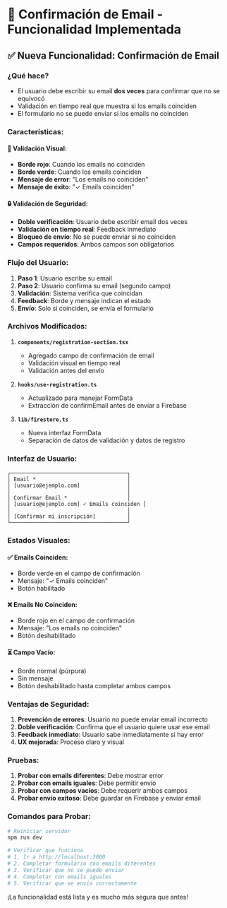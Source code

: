 # 📧 Confirmación de Email - Funcionalidad Implementada

## ✅ **Nueva Funcionalidad: Confirmación de Email**

### **¿Qué hace?**
- El usuario debe escribir su email **dos veces** para confirmar que no se equivocó
- Validación en tiempo real que muestra si los emails coinciden
- El formulario no se puede enviar si los emails no coinciden

### **Características:**

#### 🎯 **Validación Visual:**
- **Borde rojo**: Cuando los emails no coinciden
- **Borde verde**: Cuando los emails coinciden
- **Mensaje de error**: "Los emails no coinciden"
- **Mensaje de éxito**: "✓ Emails coinciden"

#### 🔒 **Validación de Seguridad:**
- **Doble verificación**: Usuario debe escribir email dos veces
- **Validación en tiempo real**: Feedback inmediato
- **Bloqueo de envío**: No se puede enviar si no coinciden
- **Campos requeridos**: Ambos campos son obligatorios

### **Flujo del Usuario:**

1. **Paso 1**: Usuario escribe su email
2. **Paso 2**: Usuario confirma su email (segundo campo)
3. **Validación**: Sistema verifica que coincidan
4. **Feedback**: Borde y mensaje indican el estado
5. **Envío**: Solo si coinciden, se envía el formulario

### **Archivos Modificados:**

1. **`components/registration-section.tsx`**
   - Agregado campo de confirmación de email
   - Validación visual en tiempo real
   - Validación antes del envío

2. **`hooks/use-registration.ts`**
   - Actualizado para manejar FormData
   - Extracción de confirmEmail antes de enviar a Firebase

3. **`lib/firestore.ts`**
   - Nueva interfaz FormData
   - Separación de datos de validación y datos de registro

### **Interfaz de Usuario:**

```
┌─────────────────────────────────────┐
│ Email *                             │
│ [usuario@ejemplo.com]               │
│                                     │
│ Confirmar Email *                   │
│ [usuario@ejemplo.com] ✓ Emails coinciden │
│                                     │
│ [Confirmar mi inscripción]          │
└─────────────────────────────────────┘
```

### **Estados Visuales:**

#### ✅ **Emails Coinciden:**
- Borde verde en el campo de confirmación
- Mensaje: "✓ Emails coinciden"
- Botón habilitado

#### ❌ **Emails No Coinciden:**
- Borde rojo en el campo de confirmación
- Mensaje: "Los emails no coinciden"
- Botón deshabilitado

#### ⏳ **Campo Vacío:**
- Borde normal (púrpura)
- Sin mensaje
- Botón deshabilitado hasta completar ambos campos

### **Ventajas de Seguridad:**

1. **Prevención de errores**: Usuario no puede enviar email incorrecto
2. **Doble verificación**: Confirma que el usuario quiere usar ese email
3. **Feedback inmediato**: Usuario sabe inmediatamente si hay error
4. **UX mejorada**: Proceso claro y visual

### **Pruebas:**

1. **Probar con emails diferentes**: Debe mostrar error
2. **Probar con emails iguales**: Debe permitir envío
3. **Probar con campos vacíos**: Debe requerir ambos campos
4. **Probar envío exitoso**: Debe guardar en Firebase y enviar email

### **Comandos para Probar:**

```bash
# Reiniciar servidor
npm run dev

# Verificar que funciona
# 1. Ir a http://localhost:3000
# 2. Completar formulario con emails diferentes
# 3. Verificar que no se puede enviar
# 4. Completar con emails iguales
# 5. Verificar que se envía correctamente
```

¡La funcionalidad está lista y es mucho más segura que antes! 